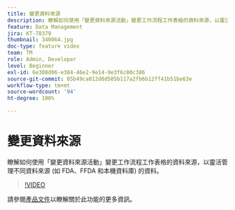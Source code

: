 ```yaml
---
title: 變更資料來源
description: 瞭解如何使用「變更資料來源活動」變更工作流程工作表格的資料來源，以靈活管理不同資料來源 (如 FDA、FFDA 和本機資料庫) 的資料。
feature: Data Management
jira: KT-78379
thumbnail: 340064.jpg
doc-type: feature video
team: TM
role: Admin, Developer
level: Beginner
exl-id: 6e308d06-e384-46e2-9e14-9e3f6c80c386
source-git-commit: 05b49ca012d0d505b117a2fb6b12ff41b51be63e
workflow-type: tm+mt
source-wordcount: '94'
ht-degree: 100%

---
```


# 變更資料來源

瞭解如何使用「變更資料來源活動」變更工作流程工作表格的資料來源，以靈活管理不同資料來源 (如 FDA、FFDA 和本機資料庫) 的資料。

>[!VIDEO](https://video.tv.adobe.com/v/340064?quality=12&learn=on)

請參閱[產品文件](https://experienceleague.adobe.com/docs/campaign/campaign-v8/config/workflows.html?lang=zh-Hant#change-data-source-activity)以瞭解關於此功能的更多資訊。
